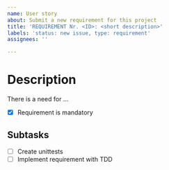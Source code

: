 ```yaml
---
name: User story
about: Submit a new requirement for this project
title: 'REQUIREMENT Nr. <ID>: <short description>'
labels: 'status: new issue, type: requirement'
assignees: ''

---
```

# Description

There is a need for ...

- [x]  Requirement is mandatory

## Subtasks

- [ ] Create unittests
- [ ] Implement requirement with TDD
